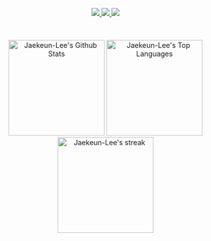 <p align="center">
  <a href="https://jaekeun-lee.github.io/">
    <img src="https://img.shields.io/badge/About_me-FFFFFF?logo=Bilibili&logoColor=000000&logoSize=auto"/>
  </a>
  <a href="https://ljg960730.tistory.com/">
    <img src="https://img.shields.io/badge/Tistory-eb531f?logo=Tistory"/>
  </a>
  <a href="https://github.com/Jaekeun-Lee">
    <img src="https://hits.seeyoufarm.com/api/count/incr/badge.svg?url=https%3A%2F%2Fgithub.com%2FJaekeun-Lee%2Fhit-counter&count_bg=%2379C83D&title_bg=%23555555&icon=github.svg&icon_color=%23E7E7E7&title=hits&edge_flat=false"/>
  </a>
</p>
<br/>
<p align="center">
  <img src="https://github-readme-stats.vercel.app/api?username=Jaekeun-Lee&show_icons=true&bg_color=0D1117&hide_border=true&theme=merko&hide_rank=true&count_private=true" alt="Jaekeun-Lee's Github Stats" height="192px"/>
  <img src="https://denvercoder1-github-readme-stats.vercel.app/api/top-langs/?username=Jaekeun-Lee&bg_color=0D1117&langs_count=8&layout=compact&theme=merko&hide_border=true" alt="Jaekeun-Lee's Top Languages" height="192px"/>
  <img src="https://github-readme-streak-stats-eight.vercel.app/?user=Jaekeun-Lee&theme=merko&hide_border=true&short_numbers=true&background=0D1117&card_width=606" alt="Jaekeun-Lee's streak" height="192px"/>
</p>

